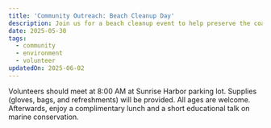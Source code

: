 ```yaml
---
title: 'Community Outreach: Beach Cleanup Day'
description: Join us for a beach cleanup event to help preserve the coastline and marine life. Volunteers will gather at Sunrise Harbor on June 15th.
date: 2025-05-30
tags:
  - community
  - environment
  - volunteer
updatedOn: 2025-06-02
---
```


Volunteers should meet at 8:00 AM at Sunrise Harbor parking lot. Supplies (gloves, bags, and refreshments) will be provided. All ages are welcome. Afterwards, enjoy a complimentary lunch and a short educational talk on marine conservation.

